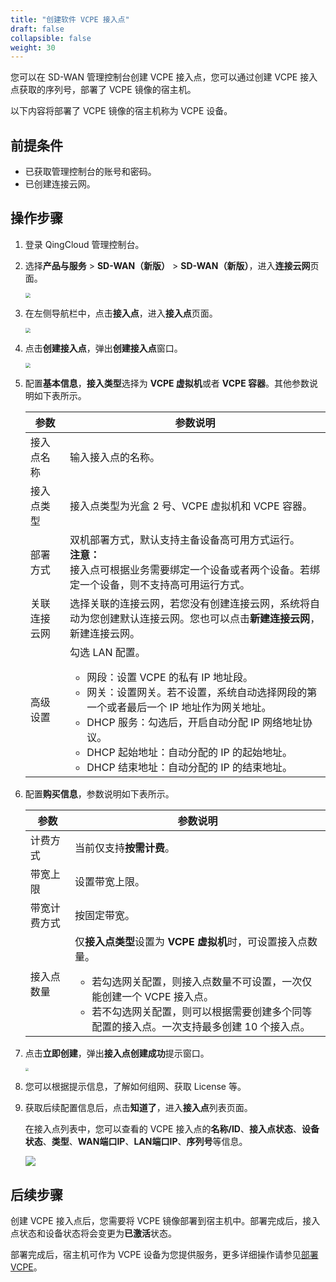 ```yaml
---
title: "创建软件 VCPE 接入点"
draft: false
collapsible: false
weight: 30
---
```


您可以在 SD-WAN 管理控制台创建 VCPE 接入点，您可以通过创建 VCPE 接入点获取的序列号，部署了 VCPE 镜像的宿主机。

以下内容将部署了 VCPE 镜像的宿主机称为 VCPE 设备。

## 前提条件

- 已获取管理控制台的账号和密码。
- 已创建连接云网。

## 操作步骤

1. 登录 QingCloud 管理控制台。

2. 选择**产品与服务** > **SD-WAN（新版）** > **SD-WAN（新版）**，进入**连接云网**页面。

   <img src="../../../_images/qs_cloud_network.png" style="zoom:50%;" />

3. 在左侧导航栏中，点击**接入点**，进入**接入点**页面。

   <img src="../../../_images/qs_light_access.png" style="zoom:50%;" />

4. 点击**创建接入点**，弹出**创建接入点**窗口。

   <img src="../../../_images/qs_vcpe_access_config.png" style="zoom:50%;" />

5. 配置**基本信息**，**接入类型**选择为 **VCPE 虚拟机**或者 **VCPE 容器**。其他参数说明如下表所示。

   | 参数         | 参数说明                                                     |
   | ------------ | ------------------------------------------------------------ |
   | 接入点名称   | 输入接入点的名称。                                           |
   | 接入点类型   | 接入点类型为光盒 2 号、VCPE 虚拟机和 VCPE 容器。             |
   | 部署方式     | 双机部署方式，默认支持主备设备高可用方式运行。<br />**注意：**<br />接入点可根据业务需要绑定一个设备或者两个设备。若绑定一个设备，则不支持高可用运行方式。 |
   | 关联连接云网 | 选择关联的连接云网，若您没有创建连接云网，系统将自动为您创建默认连接云网。您也可以点击**新建连接云网**，新建连接云网。 |
   | 高级设置     | 勾选 LAN 配置。<ul><li>网段：设置 VCPE 的私有 IP 地址段。</li><li>网关：设置网关。若不设置，系统自动选择网段的第一个或者最后一个 IP 地址作为网关地址。</li><li>DHCP 服务：勾选后，开启自动分配 IP 网络地址协议。</li><li>DHCP 起始地址：自动分配的 IP 的起始地址。</li><li>DHCP 结束地址：自动分配的 IP 的结束地址。</li></ul> |

6. 配置**购买信息**，参数说明如下表所示。

   | 参数         | 参数说明                                                     |
   | ------------ | ------------------------------------------------------------ |
   | 计费方式     | 当前仅支持**按需计费**。                                     |
   | 带宽上限     | 设置带宽上限。                                               |
   | 带宽计费方式 | 按固定带宽。                                                 |
   | 接入点数量   | 仅**接入点类型**设置为 **VCPE 虚拟机**时，可设置接入点数量。<br /><ul><li>若勾选网关配置，则接入点数量不可设置，一次仅能创建一个 VCPE 接入点。</li><li>若不勾选网关配置，则可以根据需要创建多个同等配置的接入点。一次支持最多创建 10 个接入点。</li></ul> |
   
7. 点击**立即创建**，弹出**接入点创建成功**提示窗口。

   <img src="../../../_images/qs_vcpe_access_success.png" style="zoom:35%;" />

8. 您可以根据提示信息，了解如何组网、获取 License 等。

9. 获取后续配置信息后，点击**知道了**，进入**接入点**列表页面。

   在接入点列表中，您可以查看的 VCPE 接入点的**名称/ID**、**接入点状态**、**设备状态**、**类型**、**WAN端口IP**、**LAN端口IP**、**序列号**等信息。

   ![](../../../_images/um_create_vcpe_list.png)

## 后续步骤

创建  VCPE 接入点后，您需要将 VCPE 镜像部署到宿主机中。部署完成后，接入点状态和设备状态将会变更为**已激活**状态。

部署完成后，宿主机可作为 VCPE 设备为您提供服务，更多详细操作请参见[部署 VCPE](../30_deploy_script)。 

